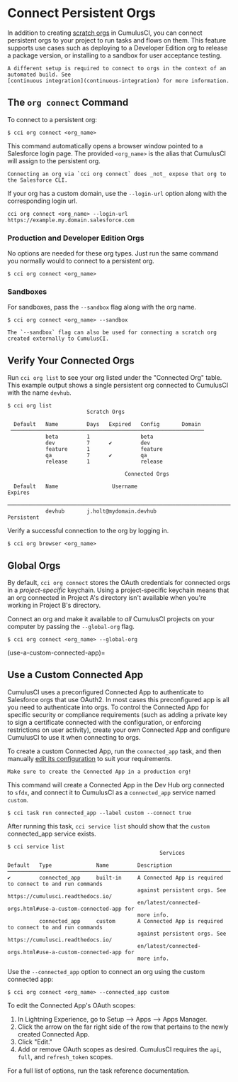 # Connect Persistent Orgs

In addition to creating [scratch orgs](scratch-orgs) in CumulusCI, you can connect persistent orgs to your
project to run tasks and flows on them. This feature supports use cases
such as deploying to a Developer Edition org to release a package
version, or installing to a sandbox for user acceptance testing.

```{attention}
A different setup is required to connect to orgs in the context of an
automated build. See
[continuous integration](continuous-integration) for more information.
```

## The `org connect` Command

To connect to a persistent org:

```console
$ cci org connect <org_name>
```

This command automatically opens a browser window pointed to a
Salesforce login page. The provided `<org_name>` is the alias that
CumulusCI will assign to the persistent org.

```{note}
Connecting an org via `cci org connect` does _not_ expose that org to
the Salesforce CLI.
```

If your org has a custom domain, use the `--login-url` option along with
the corresponding login url.

```console
cci org connect <org_name> --login-url https://example.my.domain.salesforce.com
```

### Production and Developer Edition Orgs

No options are needed for these org types. Just run the same command you
normally would to connect to a persistent org.

```console
$ cci org connect <org_name>
```

### Sandboxes

For sandboxes, pass the `--sandbox` flag along with the org name.

```console
$ cci org connect <org_name> --sandbox
```

```{note}
The `--sandbox` flag can also be used for connecting a scratch org
created externally to CumulusCI.
```

## Verify Your Connected Orgs

Run `cci org list` to see your org listed under the "Connected Org"
table. This example output shows a single persistent org connected to
CumulusCI with the name `devhub`.

```console
$ cci org list
                         Scratch Orgs

  Default   Name         Days   Expired   Config       Domain
 ─────────────────────────────────────────────────────────────
            beta         1                beta
            dev          7      ✔         dev
            feature      1                feature
            qa           7      ✔         qa
            release      1                release

                                     Connected Orgs

  Default   Name                 Username                                    Expires
 ───────────────────────────────────────────────────────────────────────────────────────
            devhub       j.holt@mydomain.devhub                    Persistent

```

Verify a successful connection to the org by logging in.

```console
$ cci org browser <org_name>
```

## Global Orgs

By default, `cci org connect` stores the OAuth credentials for connected
orgs in a _project-specific_ keychain. Using a project-specific keychain
means that an org connected in Project A's directory isn't available
when you're working in Project B's directory.

Connect an org and make it available to _all_ CumulusCI projects on your
computer by passing the `--global-org` flag.

```console
$ cci org connect <org_name> --global-org
```

(use-a-custom-connected-app)=

## Use a Custom Connected App

CumulusCI uses a preconfigured Connected App to authenticate to
Salesforce orgs that use OAuth2. In most cases this preconfigured app is
all you need to authenticate into orgs. To control the Connected App for
specific security or compliance requirements (such as adding a private
key to sign a certificate connected with the configuration, or enforcing
restrictions on user activity), create your own Connected App and
configure CumulusCI to use it when connecting to orgs.

To create a custom Connected App, run the `connected_app` task, and then
manually [edit its
configuration](https://developer.salesforce.com/docs/atlas.en-us.sfdx_dev.meta/sfdx_dev/sfdx_dev_auth_connected_app.htm)
to suit your requirements.

```{important}
Make sure to create the Connected App in a production org!
```

This command will create a Connected App in the Dev Hub org connected to
`sfdx`, and connect it to CumulusCI as a `connected_app` service named
`custom`.

```console
$ cci task run connected_app --label custom --connect true
```

After running this task, `cci service list` should show that the
`custom` connected_app service exists.

```console
$ cci service list
                                                Services

Default   Type              Name         Description
─────────────────────────────────────────────────────────────────────────────────────────────────────────
✔         connected_app     built-in     A Connected App is required to connect to and run commands
                                         against persistent orgs. See https://cumulusci.readthedocs.io/
                                         en/latest/connected-orgs.html#use-a-custom-connected-app for
                                         more info.
          connected_app     custom       A Connected App is required to connect to and run commands
                                         against persistent orgs. See https://cumulusci.readthedocs.io/
                                         en/latest/connected-orgs.html#use-a-custom-connected-app for
                                         more info.
```

Use the `--connected_app` option to connect an org using the custom
connected app:

```console
$ cci org connect <org_name> --connected_app custom
```

To edit the Connected App's OAuth scopes:

1.  In Lightning Experience, go to Setup --\> Apps --\> Apps Manager.
2.  Click the arrow on the far right side of the row that pertains to
    the newly created Connected App.
3.  Click "Edit."
4.  Add or remove OAuth scopes as desired. CumulusCI requires the `api`,
    `full`, and `refresh_token` scopes.

For a full list of options, run the [](connected-app) task reference documentation.
